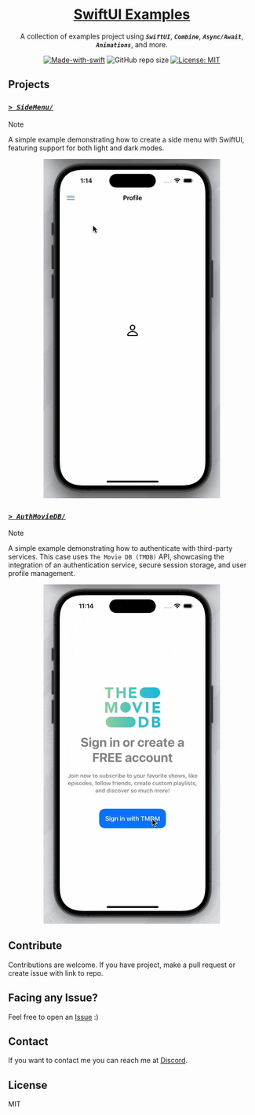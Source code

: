 <!-- markdownlint-disable MD033 MD036 MD041 MD045 MD046 -->

<div align="center">

<h1 style="border-bottom: none">
    <b><a href="#">SwiftUI Examples</a></b>
</h1>

A collection of examples project using ***`SwiftUI`***, ***`Combine`***, ***`Async/Await`***, ***`Animations`***, and more.

[![Made-with-swift](https://img.shields.io/badge/Made%20with-SwiftUI-orange)](https://developer.apple.com/swiftui/)
![GitHub repo size](https://img.shields.io/github/repo-size/ivansaul/SwiftUI-Examples)
[![License: MIT](https://img.shields.io/badge/License-MIT-yellow.svg)](https://opensource.org/licenses/MIT)

</div>

## Projects

### [*`> SideMenu/`*][SideMenu]

> [!NOTE]
> A simple example demonstrating how to create a side menu with SwiftUI, featuring support for both light and dark modes.

<div align="center">
<img src="Resources/SideMenu.gif">
</div>

### [*`> AuthMovieDB/`*][AuthMovieDB]

> [!NOTE]
> A simple example demonstrating how to authenticate with third-party services. This case uses `The Movie DB (TMDB)` API, showcasing the integration of an authentication service, secure session storage, and user profile management.

<div align="center">
<img src="Resources/AuthMovieDB.gif">
</div>

## Contribute

Contributions are welcome. If you have project, make a pull request or create issue with link to repo.

## Facing any Issue?

Feel free to open an [Issue][issue] :)

## Contact

If you want to contact me you can reach me at [Discord][discord].

## License

MIT

[discord]: https://discord.com/users/744755977684779038
[issue]: https://github.com/ivansaul/Flutter-UI-Kit/issues
[AuthMovieDB]: https://github.com/ivansaul/SwiftUI-Examples/tree/master/Projects/AuthMovieDB
[SideMenu]: https://github.com/ivansaul/SwiftUI-Examples/tree/master/Projects/SideMenu
